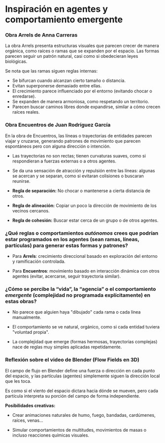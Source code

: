 # Inspiración en agentes y comportamiento emergente
###  Obra Arrels de Anna Carreras
La obra Arrels presenta estructuras visuales que parecen crecer de manera orgánica, como raíces o ramas que se expanden por el espacio. Las formas parecen seguir un patrón natural, casi como si obedecieran leyes biológicas.

Se nota que las ramas siguen reglas internas:
 
-   Se bifurcan cuando alcanzan cierto tamaño o distancia. 
-   Evitan superponerse demasiado entre ellas.
-   El crecimiento parece influenciado por el entorno (evitando chocar o enredarse).
-   Se expanden de manera armoniosa, como respetando un territorio.
-   Parecen buscar caminos libres donde expandirse, similar a cómo crecen raíces reales.


### Obra Encuentros de Juan Rodríguez García
En la obra de Encuentros, las líneas o trayectorias de entidades parecen viajar y cruzarse, generando patrones de movimiento que parecen espontáneos pero con alguna dirección o intención.
-   Las trayectorias no son rectas; tienen curvaturas suaves, como si respondieran a fuerzas externas o a otros agentes.
    
-   Se da una sensación de atracción y repulsión entre las líneas: algunas se acercan y se separan, como si evitaran colisiones o buscaran reunirse.
-   **Regla de separación:** No chocar o mantenerse a cierta distancia de otros.    
-   **Regla de alineación:** Copiar un poco la dirección de movimiento de los vecinos cercanos. 
-   **Regla de cohesión:** Buscar estar cerca de un grupo o de otros agentes.


###  ¿Qué reglas o comportamientos  _autónomos_  crees que podrían estar programados en los agentes (sean ramas, líneas, partículas) para generar estas formas y patrones?
-   Para **Arrels**: crecimiento direccional basado en exploración del entorno y ramificación controlada.
    
-   Para **Encuentros**: movimiento basado en interacción dinámica con otros agentes (evitar, acercarse, seguir trayectoria similar).

 ### ¿Cómo se percibe la “vida”, la “agencia” o el comportamiento  _emergente_  (complejidad no programada explícitamente) en estas obras?
 -   No parece que alguien haya "dibujado" cada rama o cada línea manualmente.
    
-   El comportamiento se ve natural, orgánico, como si cada entidad tuviera "voluntad propia".
    
-   La complejidad que emerge (formas hermosas, trayectorias complejas) nace de reglas muy simples aplicadas repetidamente.


### Reflexión sobre el video de Blender (Flow Fields en 3D)
El campo de flujo en Blender define una fuerza o dirección en cada punto del espacio, y las partículas (agentes) simplemente siguen la dirección local que les toca.  


Es como si el viento del espacio dictara hacia dónde se mueven, pero cada partícula interpreta su porción del campo de forma independiente.


**Posibilidades creativas:**

-   Crear animaciones naturales de humo, fuego, bandadas, cardúmenes, raíces, venas...
    
-   Simular comportamientos de multitudes, movimientos de masas o incluso reacciones químicas visuales.
